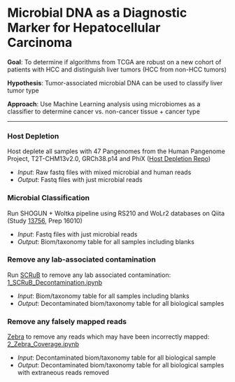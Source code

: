 # Microbial DNA as a Diagnostic Marker for Hepatocellular Carcinoma

**Goal**: To determine if algorithms from TCGA are robust on a new cohort of patients with HCC and distinguish liver tumors (HCC from non-HCC tumors)

**Hypothesis**: Tumor-associated microbial DNA can be used to classify liver tumor type

**Approach**: Use Machine Learning analysis using microbiomes as a classifier to determine cancer vs. non-cancer tissue + cancer type


----
### Host Depletion
Host deplete all samples with 47 Pangenomes from the Human Pangenome Project, T2T-CHM13v2.0, GRCh38.p14 and PhiX ([Host Depletion Repo](https://github.com/cguccione/human_host_depletion))
- *Input*: Raw fastq files with mixed microbial and human reads
- *Output*: Fastq files with just microbial reads

### Microbial Classification
Run SHOGUN + Woltka pipeline using RS210 and WoLr2 databases on Qiita (Study [13756](https://qiita.ucsd.edu/study/description/13756#), Prep 16010)
- *Input*: Fastq files with just microbial reads
- *Output*: Biom/taxonomy table for all samples including blanks

### Remove any lab-associated contamination
Run [SCRuB](https://www.nature.com/articles/s41587-023-01696-w) to remove any lab associated contamination: [1_SCRuB_Decontamination.ipynb](https://github.com/cguccione/HCC-microbialDNA/blob/main/1_SCRuB_Decontamination.ipynb)
- *Input*: Biom/taxonomy table for all samples including blanks
- *Output*: Decontaminated biom/taxonomy table for all biological samples

### Remove any falsely mapped reads
[Zebra](https://journals.asm.org/doi/full/10.1128/msystems.00758-22) to remove any reads which may have been incorrectly mapped: [2_Zebra_Coverage.ipynb](https://github.com/cguccione/HCC-microbialDNA/blob/main/2_Zebra_Coverage.ipynb)
- *Input*: Decontaminated biom/taxonomy table for all biological sample
- *Output*: Decontaminated biom/taxonomy table for all biological samples with extraneous reads removed

